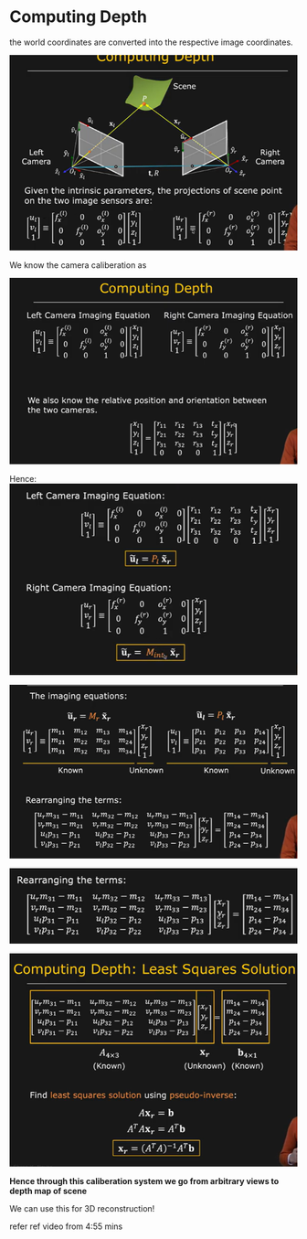 # Computing Depth

the world coordinates are converted into the respective image coordinates.

![cd1](cd1.png)

We know the camera caliberation as

![cd2](cd2.png)

Hence:
![cd3](cd3.png)

![cd4](cd4.png)

![cd5](cd5.png)

![cd6](cd6.png)

  **Hence through this caliberation system we go from arbitrary views to depth map of scene**

We can use this for 3D reconstruction!

refer ref video from 4:55 mins 
